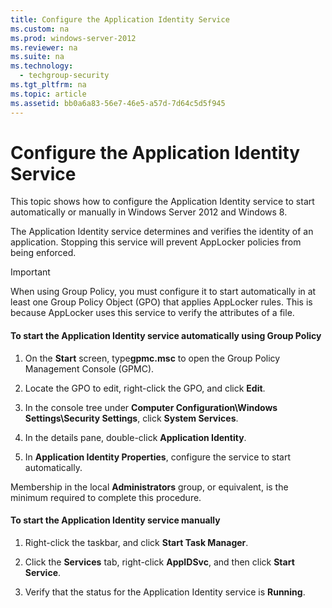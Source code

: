 ```yaml
---
title: Configure the Application Identity Service
ms.custom: na
ms.prod: windows-server-2012
ms.reviewer: na
ms.suite: na
ms.technology: 
  - techgroup-security
ms.tgt_pltfrm: na
ms.topic: article
ms.assetid: bb0a6a83-56e7-46e5-a57d-7d64c5d5f945
---
```

# Configure the Application Identity Service
This topic shows how to configure the Application Identity service to start automatically or manually in  Windows Server 2012  and Windows 8.

The Application Identity service determines and verifies the identity of an application. Stopping this service will prevent AppLocker policies from being enforced.

> [!IMPORTANT]
> When using Group Policy, you must configure it to start automatically in at least one Group Policy Object \(GPO\) that applies AppLocker rules. This is because AppLocker uses this service to verify the attributes of a file.

#### To start the Application Identity service automatically using Group Policy

1.  On the **Start** screen, type**gpmc.msc** to open the Group Policy Management Console \(GPMC\).

2.  Locate the GPO to edit, right\-click the GPO, and click **Edit**.

3.  In the console tree under **Computer Configuration\\Windows Settings\\Security Settings**, click **System Services**.

4.  In the details pane, double\-click **Application Identity**.

5.  In **Application Identity Properties**, configure the service to start automatically.

Membership in the local **Administrators** group, or equivalent, is the minimum required to complete this procedure.

#### To start the Application Identity service manually

1.  Right\-click the taskbar, and click **Start Task Manager**.

2.  Click the **Services** tab, right\-click **AppIDSvc**, and then click **Start Service**.

3.  Verify that the status for the Application Identity service is **Running**.



